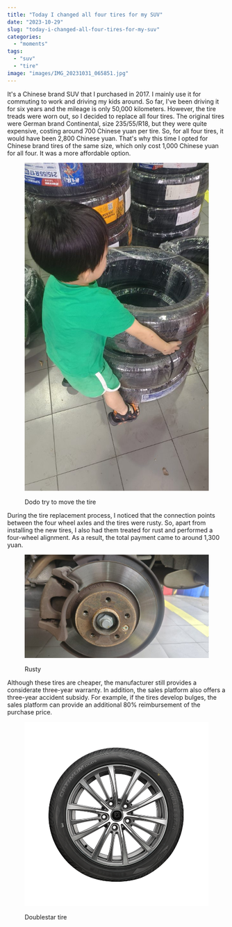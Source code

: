 ```yaml
---
title: "Today I changed all four tires for my SUV"
date: "2023-10-29"
slug: "today-i-changed-all-four-tires-for-my-suv"
categories: 
  - "moments"
tags: 
  - "suv"
  - "tire"
image: "images/IMG_20231031_065851.jpg"
---
```


It's a Chinese brand SUV that I purchased in 2017. I mainly use it for commuting to work and driving my kids around. So far, I've been driving it for six years and the mileage is only 50,000 kilometers. However, the tire treads were worn out, so I decided to replace all four tires. The original tires were German brand Continental, size 235/55/R18, but they were quite expensive, costing around 700 Chinese yuan per tire. So, for all four tires, it would have been 2,800 Chinese yuan. That's why this time I opted for Chinese brand tires of the same size, which only cost 1,000 Chinese yuan for all four. It was a more affordable option.

<figure>

![](images/IMG_20231029_224027-575x1024.jpg)

<figcaption>

Dodo try to move the tire

</figcaption>

</figure>

  
  
During the tire replacement process, I noticed that the connection points between the four wheel axles and the tires were rusty. So, apart from installing the new tires, I also had them treated for rust and performed a four-wheel alignment. As a result, the total payment came to around 1,300 yuan.

<figure>

![](images/IMG_20231029_224124-1024x575.jpg)

<figcaption>

Rusty

</figcaption>

</figure>

Although these tires are cheaper, the manufacturer still provides a considerate three-year warranty. In addition, the sales platform also offers a three-year accident subsidy. For example, if the tires develop bulges, the sales platform can provide an additional 80% reimbursement of the purchase price.

<figure>

![](images/th-772882488.png)

<figcaption>

Doublestar tire

</figcaption>

</figure>
